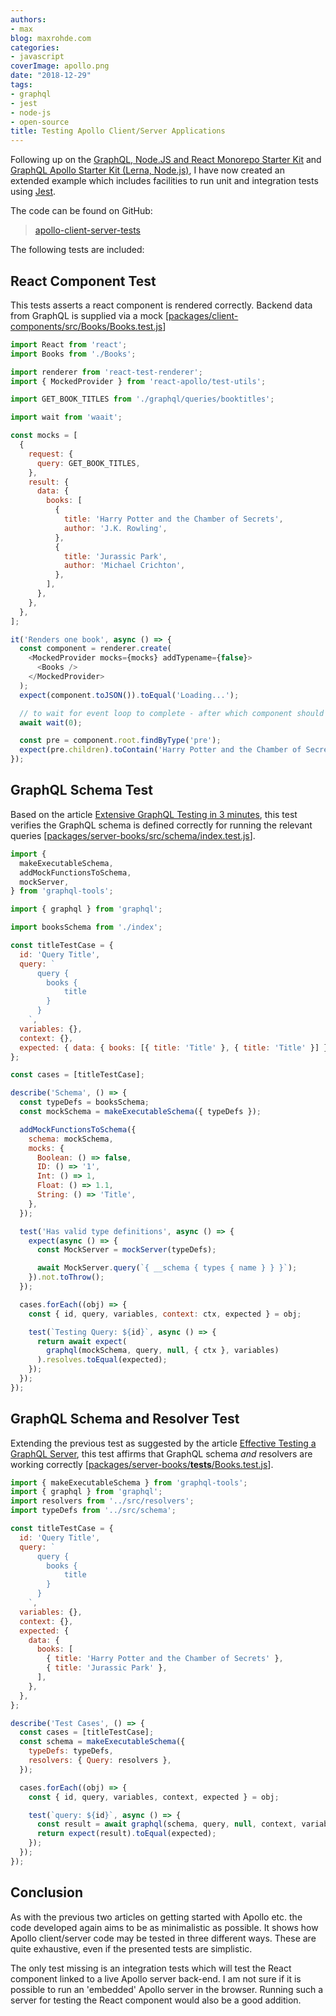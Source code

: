 ```yaml
---
authors:
- max
blog: maxrohde.com
categories:
- javascript
coverImage: apollo.png
date: "2018-12-29"
tags:
- graphql
- jest
- node-js
- open-source
title: Testing Apollo Client/Server Applications
---
```


Following up on the [GraphQL, Node.JS and React Monorepo Starter Kit](https://maxrohde.com/2018/12/27/graphql-node-js-and-react-monorepo-starter-kit/) and [GraphQL Apollo Starter Kit (Lerna, Node.js)](https://maxrohde.com/2018/12/24/graphql-apollo-starter-kit-lerna-node-js/), I have now created an extended example which includes facilities to run unit and integration tests using [Jest](https://jestjs.io/).

The code can be found on GitHub:

> [apollo-client-server-tests](https://github.com/mxro/apollo-client-server-tests#apollo-client-server-tests)

The following tests are included:

## React Component Test

This tests asserts a react component is rendered correctly. Backend data from GraphQL is supplied via a mock \[[packages/client-components/src/Books/Books.test.js](https://github.com/mxro/apollo-client-server-tests/blob/master/packages/client-components/src/Books/Books.test.js)\]

```javascript
import React from 'react';
import Books from './Books';

import renderer from 'react-test-renderer';
import { MockedProvider } from 'react-apollo/test-utils';

import GET_BOOK_TITLES from './graphql/queries/booktitles';

import wait from 'waait';

const mocks = [
  {
    request: {
      query: GET_BOOK_TITLES,
    },
    result: {
      data: {
        books: [
          {
            title: 'Harry Potter and the Chamber of Secrets',
            author: 'J.K. Rowling',
          },
          {
            title: 'Jurassic Park',
            author: 'Michael Crichton',
          },
        ],
      },
    },
  },
];

it('Renders one book', async () => {
  const component = renderer.create(
    <MockedProvider mocks={mocks} addTypename={false}>
      <Books />
    </MockedProvider>
  );
  expect(component.toJSON()).toEqual('Loading...');

  // to wait for event loop to complete - after which component should be loaded
  await wait(0);

  const pre = component.root.findByType('pre');
  expect(pre.children).toContain('Harry Potter and the Chamber of Secrets');
});
```

## GraphQL Schema Test

Based on the article [Extensive GraphQL Testing in 3 minutes](https://hackernoon.com/extensive-graphql-testing-57e8760f1c25), this test verifies the GraphQL schema is defined correctly for running the relevant queries \[[packages/server-books/src/schema/index.test.js](https://github.com/mxro/apollo-client-server-tests/blob/master/packages/server-books/src/schema/index.test.js)\].

```javascript
import {
  makeExecutableSchema,
  addMockFunctionsToSchema,
  mockServer,
} from 'graphql-tools';

import { graphql } from 'graphql';

import booksSchema from './index';

const titleTestCase = {
  id: 'Query Title',
  query: `
      query {
        books {
            title
        }
      }
    `,
  variables: {},
  context: {},
  expected: { data: { books: [{ title: 'Title' }, { title: 'Title' }] } },
};

const cases = [titleTestCase];

describe('Schema', () => {
  const typeDefs = booksSchema;
  const mockSchema = makeExecutableSchema({ typeDefs });

  addMockFunctionsToSchema({
    schema: mockSchema,
    mocks: {
      Boolean: () => false,
      ID: () => '1',
      Int: () => 1,
      Float: () => 1.1,
      String: () => 'Title',
    },
  });

  test('Has valid type definitions', async () => {
    expect(async () => {
      const MockServer = mockServer(typeDefs);

      await MockServer.query(`{ __schema { types { name } } }`);
    }).not.toThrow();
  });

  cases.forEach((obj) => {
    const { id, query, variables, context: ctx, expected } = obj;

    test(`Testing Query: ${id}`, async () => {
      return await expect(
        graphql(mockSchema, query, null, { ctx }, variables)
      ).resolves.toEqual(expected);
    });
  });
});
```

## GraphQL Schema and Resolver Test

Extending the previous test as suggested by the article [Effective Testing a GraphQL Server](https://medium.com/@nzaghini/properly-test-a-graphql-server-d178241464e7), this test affirms that GraphQL schema _and_ resolvers are working correctly \[[packages/server-books/**tests**/Books.test.js](https://github.com/mxro/apollo-client-server-tests/blob/master/packages/server-books/__tests__/Books.test.js)\].

```javascript
import { makeExecutableSchema } from 'graphql-tools';
import { graphql } from 'graphql';
import resolvers from '../src/resolvers';
import typeDefs from '../src/schema';

const titleTestCase = {
  id: 'Query Title',
  query: `
      query {
        books {
            title
        }
      }
    `,
  variables: {},
  context: {},
  expected: {
    data: {
      books: [
        { title: 'Harry Potter and the Chamber of Secrets' },
        { title: 'Jurassic Park' },
      ],
    },
  },
};

describe('Test Cases', () => {
  const cases = [titleTestCase];
  const schema = makeExecutableSchema({
    typeDefs: typeDefs,
    resolvers: { Query: resolvers },
  });

  cases.forEach((obj) => {
    const { id, query, variables, context, expected } = obj;

    test(`query: ${id}`, async () => {
      const result = await graphql(schema, query, null, context, variables);
      return expect(result).toEqual(expected);
    });
  });
});
```

## Conclusion

As with the previous two articles on getting started with Apollo etc. the code developed again aims to be as minimalistic as possible. It shows how Apollo client/server code may be tested in three different ways. These are quite exhaustive, even if the presented tests are simplistic.

The only test missing is an integration tests which will test the React component linked to a live Apollo server back-end. I am not sure if it is possible to run an 'embedded' Apollo server in the browser. Running such a server for testing the React component would also be a good addition.
